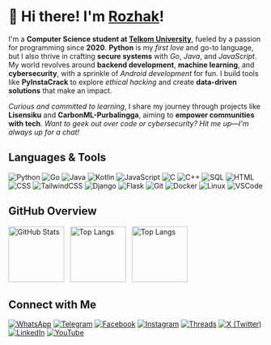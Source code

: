 # 👋 Hi there! I'm [Rozhak](https://rozhak.vercel.app)!

I'm a **Computer Science student at [Telkom University](https://telkomuniversity.ac.id)**, fueled by a passion for programming since **2020**. **Python** is my *first love* and go-to language, but I also thrive in crafting **secure systems** with *Go*, *Java*, and *JavaScript*. My world revolves around **backend development**, **machine learning**, and **cybersecurity**, with a sprinkle of *Android development* for fun. I build tools like **PyInstaCrack** to explore *ethical hacking* and create **data-driven solutions** that make an impact.

*Curious and committed to learning*, I share my journey through projects like **Lisensiku** and **CarbonML-Purbalingga**, aiming to **empower communities with tech**. *Want to geek out over code or cybersecurity? Hit me up—I'm always up for a chat!*

## Languages & Tools

![Python](https://img.shields.io/badge/Code-Python-informational?style=flat&logo=python&color=3776AB)
![Go](https://img.shields.io/badge/Code-Go-informational?style=flat&logo=go&color=00ADD8)
![Java](https://img.shields.io/badge/Code-Java-informational?style=flat&logo=java&color=007396)
![Kotlin](https://img.shields.io/badge/Code-Kotlin-informational?style=flat&logo=kotlin&color=7F52FF)
![JavaScript](https://img.shields.io/badge/Code-JavaScript-informational?style=flat&logo=javascript&color=F7DF1E)
![C](https://img.shields.io/badge/Code-C-informational?style=flat&logo=c&color=A8B9CC)
![C++](https://img.shields.io/badge/Code-C++-informational?style=flat&logo=c%2B%2B&color=00599C)
![SQL](https://img.shields.io/badge/Code-SQL-informational?style=flat&logo=postgresql&color=336791)
![HTML](https://img.shields.io/badge/Code-HTML-informational?style=flat&logo=html5&color=E34F26)
![CSS](https://img.shields.io/badge/Code-CSS-informational?style=flat&logo=css3&color=1572B6)
![TailwindCSS](https://img.shields.io/badge/Framework-TailwindCSS-informational?style=flat&logo=tailwind-css&color=38B2AC)
![Django](https://img.shields.io/badge/Framework-Django-informational?style=flat&logo=django&color=092E20)
![Flask](https://img.shields.io/badge/Framework-Flask-informational?style=flat&logo=flask&color=000000)
![Git](https://img.shields.io/badge/Tool-Git-informational?style=flat&logo=git&color=F05032)
![Docker](https://img.shields.io/badge/Tool-Docker-informational?style=flat&logo=docker&color=2496ED)
![Linux](https://img.shields.io/badge/Tool-Linux-informational?style=flat&logo=linux&color=FCC624)
![VSCode](https://img.shields.io/badge/Tool-VSCode-informational?style=flat&logo=visual-studio-code&color=007ACC)

## GitHub Overview

<p align="left">
  <img src="https://github-readme-stats.vercel.app/api?username=RozhakDev&show_icons=true&theme=radical&hide_border=false" alt="GitHub Stats" height="110"/>
  &nbsp;
  <img src="https://github-readme-stats.vercel.app/api/top-langs/?username=RozhakDev&layout=compact&theme=radical&hide_border=false&card_width=400" alt="Top Langs" height="110"/>
  &nbsp;
  <img src="https://github-readme-streak-stats.herokuapp.com/?user=RozhakDev&theme=radical&hide_border=false" alt="Top Langs" height="110"/>
</p>

## Connect with Me

[![WhatsApp](https://img.shields.io/badge/WhatsApp-25D366?style=flat&logo=whatsapp&logoColor=white)](https://wa.me/6283847921480)
[![Telegram](https://img.shields.io/badge/Telegram-2CA5E0?style=flat&logo=telegram&logoColor=white)](https://t.me/rozhak_official)
[![Facebook](https://img.shields.io/badge/Facebook-1877F2?style=flat&logo=facebook&logoColor=white)](https://facebook.com/rozhak.official)
[![Instagram](https://img.shields.io/badge/Instagram-E4405F?style=flat&logo=instagram&logoColor=white)](https://instagram.com/rozhak_official)
[![Threads](https://img.shields.io/badge/Threads-000000?style=flat&logo=threads&logoColor=white)](https://www.threads.net/@rozhak_official)
[![X (Twitter)](https://img.shields.io/badge/X-000000?style=flat&logo=x&logoColor=white)](https://x.com/rozhak_official)
[![LinkedIn](https://img.shields.io/badge/LinkedIn-0A66C2?style=flat&logo=linkedin&logoColor=white)](https://linkedin.com/in/rozhak)
[![YouTube](https://img.shields.io/badge/YouTube-FF0000?style=flat&logo=youtube&logoColor=white)](https://youtube.com/@rozhakdev)

